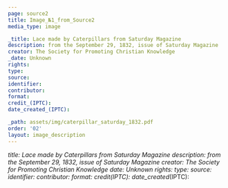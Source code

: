 ```yaml
---
page: source2
title: Image_№1_from_Source2
media_type: image

_title: Lace made by Caterpillars from Saturday Magazine 
description: from the September 29, 1832, issue of Saturday Magazine
creator: The Society for Promoting Christian Knowledge
_date: Unknown
rights: 
type: 
source:
identifier:
contributor:
format:
credit_(IPTC):
date_created_(IPTC):

_path: assets/img/caterpillar_saturday_1832.pdf
order: '02'
layout: image_description
---
```


_title: Lace made by Caterpillars from Saturday Magazine
description: from the September 29, 1832, issue of Saturday Magazine
creator: The Society for Promoting Christian Knowledge
_date: Unknown
rights: 
type: 
source:
identifier:
contributor:
format:
credit_(IPTC):
date_created_(IPTC):
